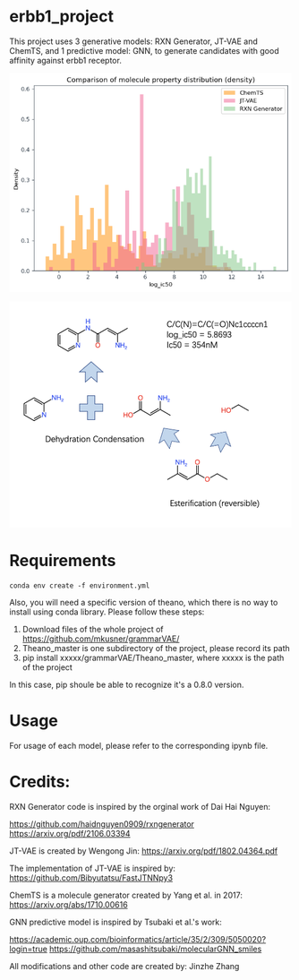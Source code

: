 # erbb1_project

This project uses 3 generative models: RXN Generator, JT-VAE and ChemTS, and 1 predictive model: GNN, to generate candidates with good affinity against erbb1 receptor.


![title](images/ic50_density.png)

![title](images/rxn_route1.png)
# Requirements

    conda env create -f environment.yml

Also, you will need a specific version of theano, which there is no way to install using conda library. Please follow these steps:

1. Download files of the whole project of https://github.com/mkusner/grammarVAE/
2. Theano_master is one subdirectory of the project, please record its path
3. pip install xxxxx/grammarVAE/Theano_master,  where xxxxx is the path of the project

In this case, pip shoule be able to recognize it's a 0.8.0 version.



# Usage

For usage of each model, please refer to the corresponding ipynb file.

# Credits:

RXN Generator code is inspired by the orginal work of Dai Hai Nguyen:

https://github.com/haidnguyen0909/rxngenerator
https://arxiv.org/pdf/2106.03394

JT-VAE is created by Wengong Jin:
https://arxiv.org/pdf/1802.04364.pdf

The implementation of JT-VAE is inspired by:
https://github.com/Bibyutatsu/FastJTNNpy3


ChemTS is a molecule generator created by Yang et al. in 2017:
https://arxiv.org/abs/1710.00616


GNN predictive model is inspired by Tsubaki et al.'s work:

https://academic.oup.com/bioinformatics/article/35/2/309/5050020?login=true
https://github.com/masashitsubaki/molecularGNN_smiles

All modifications and other code are created by: Jinzhe Zhang
